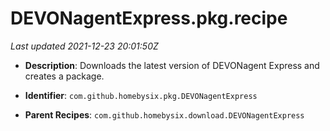 # DEVONagentExpress.pkg.recipe

_Last updated 2021-12-23 20:01:50Z_

- **Description**: Downloads the latest version of DEVONagent Express and creates a package.

- **Identifier**: `com.github.homebysix.pkg.DEVONagentExpress`

- **Parent Recipes**: `com.github.homebysix.download.DEVONagentExpress`

